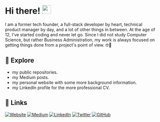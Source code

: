 # Hi there! <img src="https://media.giphy.com/media/hvRJCLFzcasrR4ia7z/giphy.gif" width="29px">

I am a former tech founder, a full-stack developer by heart, technical product manager by day, and a lot of other things in between.
At the age of 12, I've started coding and never let go. 
Since I did not study Computer Science, but rather Business Administration, my work is always focused on getting things done from a project's point of view. 🤓🚀

## 🔭 Explore 
- my public repositories.
- my Medium posts.
- my personal website with some more background information.
- my LinkedIn profile for the more professional CV.

## 🔗 Links

[![Website](https://img.shields.io/badge/Website-3e4d64?style=for-the-badge&logoColor=white)](https://jenskuerschner.de/) 
[![Medium](https://img.shields.io/badge/Medium-00ab6c?style=for-the-badge&logo=medium&logoColor=white)](https://jenskuerschner.medium.com/) 
[![LinkedIn](https://img.shields.io/badge/LinkedIn-0077B5?style=for-the-badge&logo=LinkedIn&logoColor=white)](https://www.linkedin.com/in/jenskuerschner) 
[![Twitter](https://img.shields.io/badge/Twitter-1DA1F2?style=for-the-badge&logo=Twitter&logoColor=white)](https://twitter.com/jekuer) 
[![GitHub](https://img.shields.io/badge/GitHub-000000?style=for-the-badge&logo=GitHub&logoColor=white)](https://github.com/jekuer) 


<!--
**jekuer/jekuer** is a ✨ _special_ ✨ repository because its `README.md` (this file) appears on your GitHub profile.

Here are some ideas to get you started:

- 🔭 I’m currently working on ...
- 🌱 I’m currently learning ...
- 👯 I’m looking to collaborate on ...
- 🤔 I’m looking for help with ...
- 💬 Ask me about ...
- 📫 How to reach me: ...
- 😄 Pronouns: ...
- ⚡ Fun fact: ...
-->
